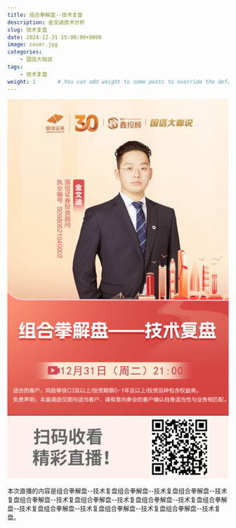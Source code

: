 ```yaml
---
title: 组合拳解盘--技术复盘
description: 金文迪技术分析
slug: 技术复盘
date: 2024-12-31 15:00:00+0000
image: cover.jpg
categories:
    - 国信大咖说
tags:
    - 技术复盘
weight: 1       # You can add weight to some posts to override the default sorting (date descending)
---
```


![回放链接](QRCode.jpg)

本次直播的内容是组合拳解盘--技术复盘组合拳解盘--技术复盘组合拳解盘--技术复盘组合拳解盘--技术复盘组合拳解盘--技术复盘组合拳解盘--技术复盘组合拳解盘--技术复盘组合拳解盘--技术复盘组合拳解盘--技术复盘组合拳解盘--技术复盘。
